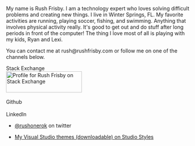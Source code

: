 
My name is Rush Frisby. I am a technology expert who loves solving difficult problems and creating new things. I live in Winter Springs, FL. My favorite activities are running, playing soccer, fishing, and swimming. Anything that involves physical activity really. It's good to get out and do stuff after long periods in front of the computer! The thing I love most of all is playing with my kids, Ryan and Lexi.

You can contact me at <span>rush</span><span>&#64;</span><span>rushfrisby.com</span> or follow me on one of the channels below.

<style type="text/css">
#ghcard-rushfrisby-1 {
margin: 0 !important;
height: auto !important;
}
</style>

<div style="width:364px;">Stack Exchange<br/><a href="https://stackexchange.com/users/98607"><img src="https://stackexchange.com/users/flair/98607.png" width="208" height="58" alt="Profile for Rush Frisby on Stack Exchange" title="Profile for Rush Frisby on Stack Exchange" style="padding:0;margin:0;"></a></div><br/><div style="width:364px;">Github<br/><div class="github-card" data-github="rushfrisby" data-width="400" data-height="" data-theme="default"></div><script src="https://cdn.jsdelivr.net/github-cards/latest/widget.js"></script></div><br/><div style="width:364px;">LinkedIn<br/><script src="https://platform.linkedin.com/in.js" type="text/javascript"></script><script type="IN/MemberProfile" data-id="https://www.linkedin.com/in/rushfrisby" data-format="inline" data-related="false"></script></div>

- [@rushonerok](https://twitter.com/rushonerok) on twitter

- [My Visual Studio themes (downloadable) on Studio Styles](https://studiostyl.es/users/832)


